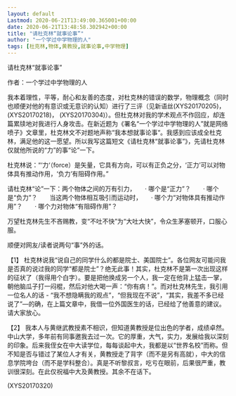 ```yaml
---
layout: default
Lastmod: 2020-06-21T13:49:00.365001+00:00
date: 2020-06-21T13:48:58.302942+00:00
title: "请杜克林“就事论事”"
author: "一个学过中学物理的人"
tags: [杜克林,物体,黄教授,就事论事,中学物理]
---
```


请杜克林“就事论事”

作者：一个学过中学物理的人

我本着理性，平等，耐心和友善的态度，对杜克林的错误的数学，物理概念（同时也顺便对他的有意识或无意识的认知）进行了三评（见新语丝(XYS20170205)， (XYS20170218)， (XYS20170304)）。但杜克林对我的学术观点不作回应，却连篇累牍地对我进行人身攻击。在新近题为《署名“一个学过中学物理的人”就是网络喷子》文章里，杜克林文不对题地声称“我本想就事论事“。我感到应该成全杜克林，满足他的这一愿望。所以我写这篇短文《请杜克林“就事论事”》，先请杜克林仅就他所说的“力”的事“论”一下。

杜克林说：“‘力‘（force）是矢量，它具有方向，可以有正负之分，‘正力’可以对物体具有推动作用，‘负力’有阻碍作用。”

请杜克林“论”一下：两个物体之间的万有引力，　　·        哪个是“正力”？　　·        哪个是“负力”？　　当这两个物体相互吸引而运动时，　　·        哪个力“对物体具有推动作用”？　　·        哪个力对物体“有阻碍作用”？

万望杜克林先生不吝赐教，变“不吐不快”为“大吐大快”，令众生茅塞顿开，口服心服。

顺便对网友/读者说两句“事”外的话。

【1】  杜克林说我“说自己的同学什么的都是院士、美国院士”。各位网友可能问我是否真的说过我的同学“都是院士”？绝无此事！其实，杜克林不是第一次出现这样的征状了（我得用个白字）。要是把他换成另一个人，我一定在他背上猛击一掌，朝他脑瓜子打一闷棍，然后对他大喝一声：“你有病！”。而对杜克林先生，我引用一位名人的话 - “我不想隐瞒我的观点”，“但我现在不说”，“其实，我差不多已经说了”—的确，在上篇文章中，我借一位外国医生的话，已经给了他善意的建议。请大家放心。

【2】  我本人与黄继武教授素不相识，但知道黄教授是位出色的学者，成绩卓然。中山大学，多年前有同事邀我去过一次。它的厚重，大气，实力，发展给我以深刻的印象。后来我侄女在中大读学位，每每谈起中大，我都是以“世界名校”而称。但不知是否与错过了某位人才有关，黄教授走了背字（而不是另有高就），中大的信息学院垮台（而不是学科整合）。真是不听黎叔言，吃亏在眼前，后果很严重，教训很深刻。在此仅祝福中大及黄教授。其余不在话下。

(XYS20170320)

